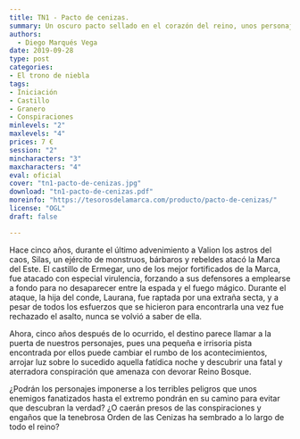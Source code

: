 ```yaml
---
title: TN1 - Pacto de cenizas.
summary: Un oscuro pacto sellado en el corazón del reino, unos personajes marcados por sus pecados, un terror llegado desde las profundidades del pasado, una conspiración a punto de ser revelada y un templo en tinieblas.
authors:
  - Diego Marqués Vega
date: 2019-09-28
type: post
categories:
- El trono de niebla
tags:
- Iniciación
- Castillo
- Granero
- Conspiraciones
minlevels: "2"
maxlevels: "4"
prices: 7 €
session: "2"
mincharacters: "3"
maxcharacters: "4"
eval: oficial
cover: "tn1-pacto-de-cenizas.jpg"
download: "tn1-pacto-de-cenizas.pdf"
moreinfo: "https://tesorosdelamarca.com/producto/pacto-de-cenizas/"
license: "OGL"
draft: false

---
```


Hace cinco años, durante el último advenimiento a Valion los astros del caos, Silas, un ejército de monstruos, bárbaros y rebeldes atacó la Marca del Este. El castillo de Ermegar, uno de los mejor fortificados de la Marca, fue atacado con especial virulencia, forzando a sus defensores a emplearse a fondo para no desaparecer entre la espada y el fuego mágico. Durante el ataque, la hija del conde, Laurana, fue raptada por una extraña secta, y a pesar de todos los esfuerzos que se hicieron para encontrarla una vez fue rechazado el asalto, nunca se volvió a saber de ella.

Ahora, cinco años después de lo ocurrido, el destino parece llamar a la puerta de nuestros personajes, pues una pequeña e irrisoria pista encontrada por ellos puede cambiar el rumbo de los acontecimientos, arrojar luz sobre lo sucedido aquella fatídica noche y descubrir una fatal y aterradora conspiración que amenaza con devorar Reino Bosque.

¿Podrán los personajes imponerse a los terribles peligros que unos enemigos fanatizados hasta el extremo pondrán en su camino para evitar que descubran la verdad? ¿O caerán presos de las conspiraciones y engaños que la tenebrosa Orden de las Cenizas ha sembrado a lo largo de todo el reino?